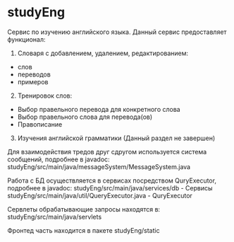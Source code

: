 # studyEng
Сервис по изучению английского языка. 
Данный сервис предоставляет функционал: 
1) Словаря с добавлением, удалением, редактированием:
  - слов
  - переводов
  - примеров
2) Тренировок слов:
  - Выбор правельного перевода для конкретного слова
  - Выбор правельного слова для перевода(ов)
  - Правописание
3) Изучения английской грамматики (Данный раздел не завершен) 

Для взаимодействия тредов друг сдругом используется система сообщений, подробнее в javadoc: 
studyEng/src/main/java/messageSystem/MessageSystem.java

Работа с БД осуществляется в сервисах посредством QuryExecutor, подробнее в javadoc:
studyEng/src/main/java/services/db - Сервисы
studyEng/src/main/java/util/QueryExecutor.java - QuryExecutor


Сервлеты обрабатывающие запросы находятся в:
studyEng/src/main/java/servlets


Фронтед часть находится в пакете studyEng/static
